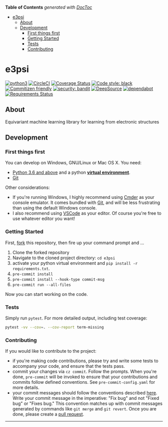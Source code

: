 <!-- START doctoc generated TOC please keep comment here to allow auto update -->
<!-- DON'T EDIT THIS SECTION, INSTEAD RE-RUN doctoc TO UPDATE -->
**Table of Contents**  *generated with [DocToc](https://github.com/thlorenz/doctoc)*

- [e3psi](#e3psi)
  - [About](#about)
  - [Development](#development)
    - [First things first](#first-things-first)
    - [Getting Started](#getting-started)
    - [Tests](#tests)
    - [Contributing](#contributing)

<!-- END doctoc generated TOC please keep comment here to allow auto update -->

# e3psi

[![python3](https://img.shields.io/badge/python-3.6%20%7C%203.7%20%7C%203.8-brightgreen.svg)](https://python3statement.org/#sections50-why)
[![CircleCI](https://circleci.com/gh/muhrin/e3psi/tree/master.svg?style=svg)](https://circleci.com/gh/muhrin/e3psi/tree/master)
[![Coverage Status](https://coveralls.io/repos/github/muhrin/e3psi/badge.svg)](https://coveralls.io/github/muhrin/e3psi)
[![Code style: black](https://img.shields.io/badge/code%20style-black-000000.svg)](https://github.com/psf/black)
[![Commitizen friendly](https://img.shields.io/badge/commitizen-friendly-brightgreen.svg)](http://commitizen.github.io/cz-cli/)
[![security: bandit](https://img.shields.io/badge/security-bandit-yellow.svg)](https://github.com/PyCQA/bandit)
[![DeepSource](https://static.deepsource.io/deepsource-badge-light-mini.svg)](https://deepsource.io/gh/muhrin/e3psi/?ref=repository-badge)
[![dependabot](https://badgen.net/dependabot/muhrin/e3psi/?icon=dependabot)](https://dependabot.com/)
[![Requirements Status](https://requires.io/github/muhrin/e3psi/requirements.svg?branch=master)](https://requires.io/github/muhrin/e3psi/requirements/?branch=master)

## About

Equivariant machine learning library for learning from electronic structures


## Development

### First things first

You can develop on Windows, GNU/Linux or Mac OS X. You need:

- [Python 3.6 and above](https://www.python.org/) and a python [**virtual environment**](https://realpython.com/python-virtual-environments-a-primer/).
- [Git](https://git-scm.com/)

Other considerations:

- If you're running Windows, I highly recommend using [Cmder](https://cmder.net/) as your console emulator. It comes bundled with [Git](https://git-scm.com/), and will be less frustrating than using the default Windows console.
- I also recommend using [VSCode](https://code.visualstudio.com/) as your editor. Of course you're free to use whatever editor you want!

### Getting Started
First, [fork](https://docs.github.com/en/free-pro-team@latest/github/getting-started-with-github/fork-a-repo) this repository, then fire up your command prompt and ...

1. Clone the forked repository
2. Navigate to the cloned project directory: `cd e3psi`
3. activate your python virtual environment and `pip install -r requirements.txt`.
4. `pre-commit install`
5. `pre-commit install --hook-type commit-msg`
6. `pre-commit run --all-files`

Now you can start working on the code.

### Tests

Simply run `pytest`. For more detailed output, including test coverage:

```sh
pytest -vv --cov=. --cov-report term-missing
```

### Contributing

If you would like to contribute to the project:

- if you're making code contributions, please try and write some tests to accompany your code, and ensure that the tests pass.
- commit your changes via `cz commit`. Follow the prompts. When you're done, `pre-commit` will be invoked to ensure that your contributions and commits follow defined conventions. See `pre-commit-config.yaml` for more details.
- your commit messages should follow the conventions described [here](https://www.conventionalcommits.org/en/v1.0.0/). Write your commit message in the imperative: "Fix bug" and not "Fixed bug" or "Fixes bug." This convention matches up with commit messages generated by commands like `git merge` and `git revert`.
Once you are done, please create a [pull request](https://docs.github.com/en/free-pro-team@latest/github/collaborating-with-issues-and-pull-requests/creating-a-pull-request).


----
